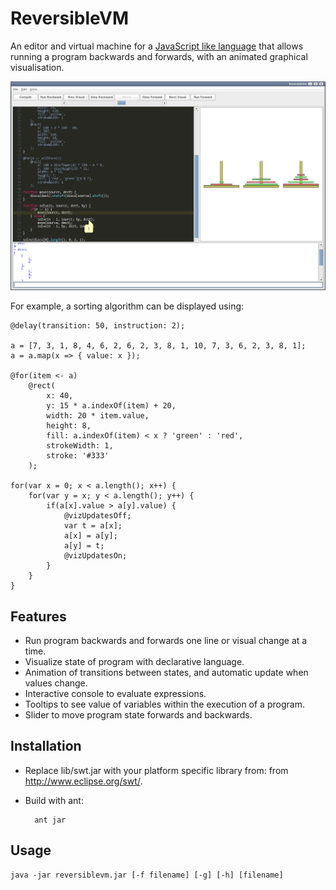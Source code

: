 ReversibleVM
============

An editor and virtual machine for a [JavaScript like language](doc/language.md) that allows running a program backwards and forwards, with
an animated graphical visualisation.

![Screenshot](screenshot.png)

For example, a sorting algorithm can be displayed using:

	@delay(transition: 50, instruction: 2);

	a = [7, 3, 1, 8, 4, 6, 2, 6, 2, 3, 8, 1, 10, 7, 3, 6, 2, 3, 8, 1];
	a = a.map(x => { value: x });

	@for(item <- a)
		@rect(
			x: 40,
			y: 15 * a.indexOf(item) + 20,
			width: 20 * item.value,
			height: 8,
			fill: a.indexOf(item) < x ? 'green' : 'red',
			strokeWidth: 1,
			stroke: '#333'
		);

	for(var x = 0; x < a.length(); x++) {
		for(var y = x; y < a.length(); y++) {
			if(a[x].value > a[y].value) {
				@vizUpdatesOff;
				var t = a[x];
				a[x] = a[y];
				a[y] = t;
				@vizUpdatesOn;
			}
		}
	}

Features
--------

* Run program backwards and forwards one line or visual change at a time.
* Visualize state of program with declarative language.
* Animation of transitions between states, and automatic update when values change.
* Interactive console to evaluate expressions.
* Tooltips to see value of variables within the execution of a program.
* Slider to move program state forwards and backwards.

Installation
------------

* Replace lib/swt.jar with your platform specific library from: from http://www.eclipse.org/swt/.

* Build with ant:

        ant jar
    
Usage
-----

    java -jar reversiblevm.jar [-f filename] [-g] [-h] [filename]
